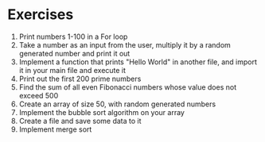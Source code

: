 # Exercises 
1. Print numbers 1-100 in a For loop  
2. Take a number as an input from the user, multiply it by a random generated number and print it out 
3. Implement a function that prints "Hello World" in another file, and import it in your main file and execute it  
4. Print out the first 200 prime numbers  
5. Find the sum of all even Fibonacci numbers whose value does not exceed 500  
6. Create an array of size 50, with random generated numbers  
7. Implement the bubble sort algorithm  on your array  
8. Create a file and save some data to it  
9. Implement merge sort  
